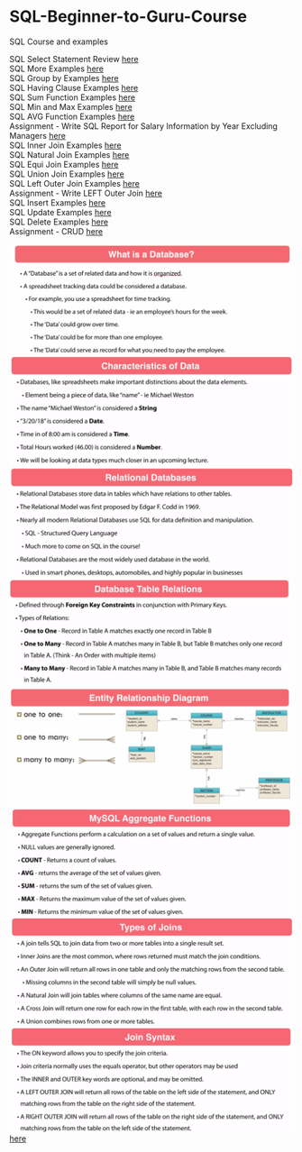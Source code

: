 # SQL-Beginner-to-Guru-Course
SQL Course and examples

SQL Select Statement Review [here](https://github.com/Sakerini/SQL-Beginner-to-Guru-Course/blob/master/selectstatement.sql)  
SQL More Examples [here](https://github.com/Sakerini/SQL-Beginner-to-Guru-Course/blob/master/examples.sql)  
SQL Group by Examples [here](https://github.com/Sakerini/SQL-Beginner-to-Guru-Course/blob/master/groupby.sql)  
SQL Having Clause Examples [here](https://github.com/Sakerini/SQL-Beginner-to-Guru-Course/blob/master/havingclause.sql)  
SQL Sum Function Examples [here](https://github.com/Sakerini/SQL-Beginner-to-Guru-Course/blob/master/sumfunc.sql)  
SQL Min and Max Examples [here](https://github.com/Sakerini/SQL-Beginner-to-Guru-Course/blob/master/minandmax.sql)  
SQL AVG Function Examples [here](https://github.com/Sakerini/SQL-Beginner-to-Guru-Course/blob/master/avg.sql)  
Assignment - Write SQL Report for Salary Information by Year Excluding Managers [here](https://github.com/Sakerini/SQL-Beginner-to-Guru-Course/blob/master/assingment1.sql)  
SQL Inner Join Examples [here](https://github.com/Sakerini/SQL-Beginner-to-Guru-Course/blob/master/innerjoin.sql)  
SQL Natural Join Examples [here](https://github.com/Sakerini/SQL-Beginner-to-Guru-Course/blob/master/naturaljoin.sql)  
SQL Equi Join Examples [here](https://github.com/Sakerini/SQL-Beginner-to-Guru-Course/blob/master/equijoin.sql)  
SQL Union Join Examples [here](https://github.com/Sakerini/SQL-Beginner-to-Guru-Course/blob/master/unionjoin.sql)  
SQL Left Outer Join Examples [here](https://github.com/Sakerini/SQL-Beginner-to-Guru-Course/blob/master/leftouterjoin.sql)  
Assignment - Write LEFT Outer Join [here](https://github.com/Sakerini/SQL-Beginner-to-Guru-Course/blob/master/leftjoinassingment.sql)  
SQL Insert Examples [here](https://github.com/Sakerini/SQL-Beginner-to-Guru-Course/blob/master/insertingnewempl.sql)  
SQL Update Examples [here](https://github.com/Sakerini/SQL-Beginner-to-Guru-Course/blob/master/update.sql)  
SQL Delete Examples [here](https://github.com/Sakerini/SQL-Beginner-to-Guru-Course/blob/master/delete.sql)  
Assignment - CRUD [here](https://github.com/Sakerini/SQL-Beginner-to-Guru-Course/blob/master/crud.sql)  



![](https://github.com/Sakerini/SQL-Beginner-to-Guru-Course/blob/master/Docs/whatisdb.png)
![](https://github.com/Sakerini/SQL-Beginner-to-Guru-Course/blob/master/Docs/characteristicofdata.png)
![](https://github.com/Sakerini/SQL-Beginner-to-Guru-Course/blob/master/Docs/relationaldb.png)
![](https://github.com/Sakerini/SQL-Beginner-to-Guru-Course/blob/master/Docs/tablerelations.png)
![](https://github.com/Sakerini/SQL-Beginner-to-Guru-Course/blob/master/Docs/ERD.png)
![](https://github.com/Sakerini/SQL-Beginner-to-Guru-Course/blob/master/Docs/agrfunc.png)
![](https://github.com/Sakerini/SQL-Beginner-to-Guru-Course/blob/master/Docs/typejoins.png)
![](https://github.com/Sakerini/SQL-Beginner-to-Guru-Course/blob/master/Docs/joinsyntax.png)[here](https://github.com/Sakerini/SQL-Beginner-to-Guru-Course/blob/master/delete.sql)  
